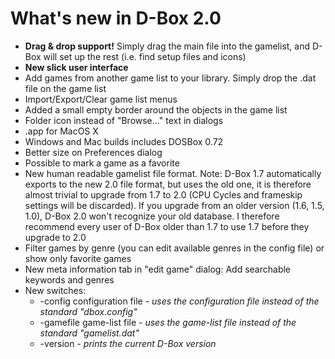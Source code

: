 # What's new in D-Box 2.0 #

  * **Drag & drop support!** Simply drag the main file into the gamelist, and D-Box will set up the rest (i.e. find setup files and icons)
  * **New slick user interface**
  * Add games from another game list to your library. Simply drop the .dat file on the game list
  * Import/Export/Clear game list menus
  * Added a small empty border around the objects in the game list
  * Folder icon instead of "Browse..." text in dialogs
  * .app for MacOS X
  * Windows and Mac builds includes DOSBox 0.72
  * Better size on Preferences dialog
  * Possible to mark a game as a favorite
  * New human readable gamelist file format. Note: D-Box 1.7 automatically exports to the new 2.0 file format, but uses the old one, it is therefore almost trivial to upgrade from 1.7 to 2.0 (CPU Cycles and frameskip settings will be discarded). If you upgrade from an older version (1.6, 1.5, 1.0), D-Box 2.0 won't recognize your old database. I therefore recommend every user of D-Box older than 1.7 to use 1.7 before they upgrade to 2.0
  * Filter games by genre (you can edit available genres in the config file) or show only favorite games
  * New meta information tab in "edit game" dialog: Add searchable keywords and genres
  * New switches:
    * -config configuration file - _uses the configuration file instead of the standard "dbox.config"_
    * -gamefile game-list file - _uses the game-list file instead of the standard "gamelist.dat"_
    * -version - _prints the current D-Box version_